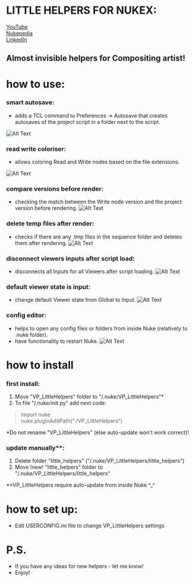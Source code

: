 # LITTLE HELPERS FOR NUKEX:

[YouTube](https://www.youtube.com/)  
[Nukepedia](http://www.nukepedia.com/)  
[LinkedIn](https://www.linkedin.com/in/vladislav-parfentev-7b89b9233/)

## Almost invisible helpers for Compositing artist!

# how to use:

### smart autosave:

- adds a TCL command to Preferences -> Autosave that creates autosaves of the project script in a folder next to the
  script.

![Alt Text](https://parfprod.com/URLS/VP_LittleHelpers/smart_autosave_v002.gif)

### read write coloriser:

- allows coloring Read and Write nodes based on the file extensions.

![Alt Text](https://parfprod.com/URLS/VP_LittleHelpers/read_write_colorizer_v002.gif)

### compare versions before render:

- checking the match between the Write node version and the project version before rendering.
  ![Alt Text](https://parfprod.com/URLS/VP_LittleHelpers/check_ver_before_render_v002.gif)

### delete temp files after render:

- checks if there are any .tmp files in the sequence folder and deletes them after rendering.
  ![Alt Text](https://parfprod.com/URLS/VP_LittleHelpers/delete_temp_files_v002.gif)

### disconnect viewers inputs after script load:

- disconnects all Inputs for all Viewers after script loading.
  ![Alt Text](https://parfprod.com/URLS/VP_LittleHelpers/disconnect_viewer_inputs_v002.gif)

### default viewer state is input:

- change default Viewer state from Global to Input.
  ![Alt Text](https://parfprod.com/URLS/VP_LittleHelpers/default_is_input_v002.png)

### config editor:

- helps to open any config files or folders from inside Nuke (relatively to .nuke folder).
- have functionality to restart Nuke.
  ![Alt Text](https://parfprod.com/URLS/VP_LittleHelpers/config_helper_v002.gif)

# how to install

### first install:

1) Move "VP_LittleHelpers" folder to "/.nuke/VP_LittleHelpers"*
2) To file "/.nuke/init.py" add next code:

> import nuke  
> nuke.pluginAddPath("./VP_LittleHelpers")

*Do not rename "VP_LittleHelpers" (else auto-update won't work correct)!

### update manually**:
1) Delete folder "little_helpers" ("/.nuke/VP_LittleHelpers/little_helpers")
2) Move !new! "little_helpers" folder to "/.nuke/VP_LittleHelpers/little_helpers"

**VP_LittleHelpers require auto-update from inside Nuke ^_^

#  how to set up:
- Edit USERCONFIG.ini file to change VP_LittleHelpers settings

#  P.S.
- If you have any ideas for new helpers - let me know!
- Enjoy!

